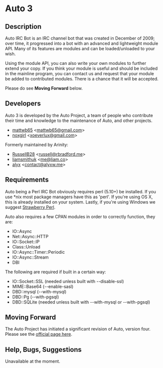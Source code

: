 Auto 3
======

Description
-----------

Auto IRC Bot is an IRC channel bot that was created in
December of 2009; over time, it progressed into a bot with an
advanced and lightweight module API. Many of its features
are modules and can be loaded/unloaded to your wish.

Using the module API, you can also write your own modules to
further extend your copy.  If you think your module is useful
and should be included in the mainline program, you can
contact us and request that your module be added to
contributed modules. There is a chance that it will be accepted.

Please do see **Moving Forward** below.

Developers
----------

Auto 3 is developed by the Auto Project, a team
of people who contribute their time and knowledge to the
maintenance of Auto, and other projects.

- [mattwb65](https://github.com/mattwb65) &lt;mattwb65@gmail.com&gt;
- [noxgirl](https://github.com/noxgirl) &lt;xoeverlux@gmail.com&gt;

Formerly maintained by Arinity:

- [RussellB28](https://github.com/RussellB28) &lt;russell@rbradford.me&gt;
- [liamsmithuk](https://github.com/liamsmithuk) &lt;me@liam.co&gt;
- [alyx](https://github.com/alyx) &lt;contact@alyxw.me&gt;

Requirements
------------

Auto being a Perl IRC Bot obviously requires perl (5.10+) be installed. If you
use \*nix most package managers have this as 'perl'. If you're using OS X, this
is already installed on your system. Lastly, if you're using Windows we suggest
[Strawberry Perl](http://strawberryperl.com/).

Auto also requires a few CPAN modules in order to correctly function, they are:

+ IO::Async
+ Net::Async::HTTP
+ IO::Socket::IP
+ Class::Unload
+ IO::Async::Timer::Periodic
+ IO::Async::Stream
+ DBI

The following are required if built in a certain way:
+ IO::Socket::SSL (needed unless built with --disable-ssl)
+ MIME::Base64 (--enable-sasl)
+ DBD::mysql (--with-mysql)
+ DBD::Pg (--with-pgsql)
+ DBD::SQLite (needed unless built with --with-mysql or --with-pgsql)

Moving Forward
--------------

The Auto Project has initiated a significant revision of Auto, version four.
Please see the [official page here](http://git.io/autobot).

Help, Bugs, Suggestions
-----------------------

Unavailable at the moment.
